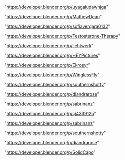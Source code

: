 "https://developer.blender.org/p/uyagaiudawhjga"

"https://developer.blender.org/p/MathewDean"

"https://developer.blender.org/p/sofiavergara0132"

"https://developer.blender.org/p/Testosterone-Therapy"

"https://developer.blender.org/p/lichtwerk"

"https://developer.blender.org/p/HEYPictures"

"https://developer.blender.org/p/Ekrosyr"

"https://developer.blender.org/p/WinglessFly"

"https://developer.blender.org/p/southernshotty"

"https://developer.blender.org/p/diandrarose"

"https://developer.blender.org/p/sabrinanz"

"https://developer.blender.org/p/cj4339125"

 
"https://developer.blender.org/p/sabrinanz"


"https://developer.blender.org/p/southernshotty"


"https://developer.blender.org/p/diandrarose"


"https://developer.blender.org/p/SolidCapo"


 

